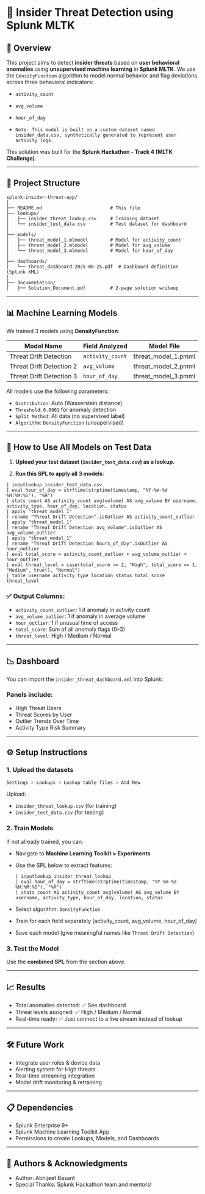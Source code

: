 # 🔐 Insider Threat Detection using Splunk MLTK

## 🚀 Overview

This project aims to detect **insider threats** based on **user behavioral anomalies** using **unsupervised machine learning** in **Splunk MLTK**. We use the `DensityFunction` algorithm to model normal behavior and flag deviations across three behavioral indicators:

* `activity_count`
* `avg_volume`
* `hour_of_day`

* `Note: This model is built on a custom dataset named insider_data.csv, synthetically generated to represent user activity logs.`

This solution was built for the **Splunk Hackathon - Track 4 (MLTK Challenge)**.

---

## 📁 Project Structure

```
splunk-insider-threat-app/
│
├── README.md                         # This file
├── lookups/
│   ├── insider_threat_lookup.csv     # Training dataset
│   └── insider_test_data.csv         # Test dataset for dashboard
│
├── models/
│   ├── threat_model_1.mlmodel        # Model for activity_count
│   ├── threat_model_2.mlmodel        # Model for avg_volume
│   └── threat_model_3.mlmodel        # Model for hour_of_day
│
├── dashboards/
│   └── threat_dashboard-2025-06-25.pdf  # Dashboard definition (Splunk XML)
│
├── documentation/
│   ├── Solution_Document.pdf         # 2-page solution writeup
```

---

## 📊 Machine Learning Models

We trained 3 models using **DensityFunction**:

| Model Name               | Field Analyzed   | Model File            |
| ------------------------ | ---------------- | --------------------- |
| Threat Drift Detection   | `activity_count` | threat\_model\_1.pmml |
| Threat Drift Detection 2 | `avg_volume`     | threat\_model\_2.pmml |
| Threat Drift Detection 3 | `hour_of_day`    | threat\_model\_3.pmml |

All models use the following parameters:

* `Distribution`: Auto (Wasserstein distance)
* `Threshold`: `0.0001` for anomaly detection
* `Split Method`: All data (no supervised label)
* `Algorithm`: `DensityFunction` (unsupervised)

---

## 🧪 How to Use All Models on Test Data

1. **Upload your test dataset (`insider_test_data.csv`) as a lookup.**

2. **Run this SPL to apply all 3 models**:

```spl
| inputlookup insider_test_data.csv
| eval hour_of_day = strftime(strptime(timestamp, "%Y-%m-%d %H:%M:%S"), "%H")
| stats count AS activity_count avg(volume) AS avg_volume BY username, activity_type, hour_of_day, location, status
| apply "threat_model_1"
| rename "Threat Drift Detection".isOutlier AS activity_count_outlier
| apply "threat_model_1"
| rename "Threat Drift Detection avg_volume".isOutlier AS avg_volume_outlier
| apply "threat_model_1"
| rename "Threat Drift Detection hours_of_day".isOutlier AS hour_outlier
| eval total_score = activity_count_outlier + avg_volume_outlier + hour_outlier
| eval threat_level = case(total_score >= 2, "High", total_score == 1, "Medium", true(), "Normal")
| table username activity_type location status total_score threat_level
```

### ✅ Output Columns:

* `activity_count_outlier`: 1 if anomaly in activity count
* `avg_volume_outlier`: 1 if anomaly in average volume
* `hour_outlier`: 1 if unusual time of access
* `total_score`: Sum of all anomaly flags (0–3)
* `threat_level`: High / Medium / Normal

---

## 📉 Dashboard

You can import the `insider_threat_dashboard.xml` into Splunk:

### Panels include:

* High Threat Users
* Threat Scores by User
* Outlier Trends Over Time
* Activity Type Risk Summary

---

## ⚙️ Setup Instructions

### 1. Upload the datasets

```bash
Settings > Lookups > Lookup table files > Add New
```

Upload:

* `insider_threat_lookup.csv` (for training)
* `insider_test_data.csv` (for testing)

### 2. Train Models

If not already trained, you can:

* Navigate to **Machine Learning Toolkit > Experiments**
* Use the SPL below to extract features:

  ```spl
  | inputlookup insider_threat_lookup
  | eval hour_of_day = strftime(strptime(timestamp, "%Y-%m-%d %H:%M:%S"), "%H")
  | stats count AS activity_count avg(volume) AS avg_volume BY username, activity_type, hour_of_day, location, status
  ```
* Select algorithm: `DensityFunction`
* Train for each field separately (activity\_count, avg\_volume, hour\_of\_day)
* Save each model (give meaningful names like `Threat Drift Detection`)

### 3. Test the Model

Use the **combined SPL** from the section above.

---

## 📈 Results

* Total anomalies detected: ✅ See dashboard
* Threat levels assigned: ✅ High / Medium / Normal
* Real-time ready: ✅ Just connect to a live stream instead of lookup

---

## 🛠️ Future Work

* Integrate user roles & device data
* Alerting system for High threats
* Real-time streaming integration
* Model drift monitoring & retraining

---

## 📋 Dependencies

* Splunk Enterprise 9+
* Splunk Machine Learning Toolkit App
* Permissions to create Lookups, Models, and Dashboards

---

## 📌 Authors & Acknowledgments

* Author: Abhijeet Basant
* Special Thanks: Splunk Hackathon team and mentors!

